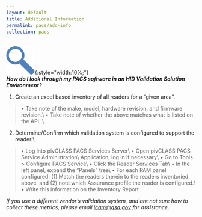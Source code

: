 ```yaml
---
layout: default
title: Additional Information
permalink: pacs/add-info
collection: pacs
---
```


![magnify logo](../img/magnify.png){:style="width:10%;"} <br>
**_How do I look through my PACS software in an HID Validation Solution Environment?_**

1. Create an excel based inventory of all readers for a “given area”.
> • Take note of the make, model, hardware revision, and firmware revision.\\
> • Take note of whether the above matches what is listed on the APL.\\
2. Determine/Confirm which validation system is configured to support the reader.\\
> • Log into pivCLASS PACS Services Server\\
> • Open pivCLASS PACS Service Administration\\ Application, log in if necessary\\
> • Go to Tools > Configure PACS Service\\
> • Click the Reader Services Tab\\
> • In the left panel, expand the “Panels” tree\\
> • For each PAM panel configured: (1) Match the readers therein to the readers inventoried above, and (2) note which Assurance profile the reader is configured.\\
> • Write this information on the Inventory Report

*If you use a different vendor’s validation system, and are not sure how to collect these metrics, please email [icam@gsa.gov](mailto:icam@gsa.gov) for assistance.*
